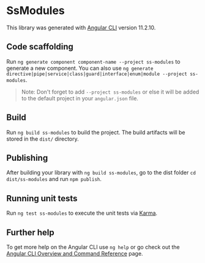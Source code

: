 # SsModules

This library was generated with [Angular CLI](https://github.com/angular/angular-cli) version 11.2.10.

## Code scaffolding

Run `ng generate component component-name --project ss-modules` to generate a new component. You can also use `ng generate directive|pipe|service|class|guard|interface|enum|module --project ss-modules`.
> Note: Don't forget to add `--project ss-modules` or else it will be added to the default project in your `angular.json` file. 

## Build

Run `ng build ss-modules` to build the project. The build artifacts will be stored in the `dist/` directory.

## Publishing

After building your library with `ng build ss-modules`, go to the dist folder `cd dist/ss-modules` and run `npm publish`.

## Running unit tests

Run `ng test ss-modules` to execute the unit tests via [Karma](https://karma-runner.github.io).

## Further help

To get more help on the Angular CLI use `ng help` or go check out the [Angular CLI Overview and Command Reference](https://angular.io/cli) page.
